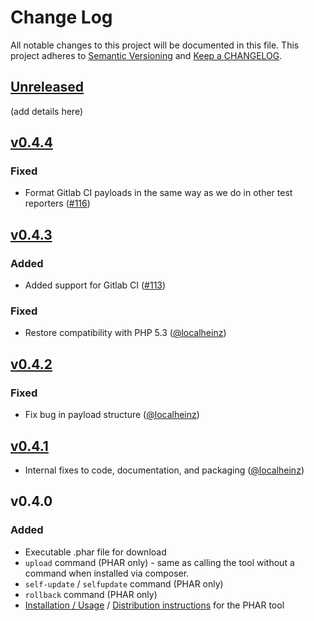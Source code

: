 # Change Log

All notable changes to this project will be documented in this file.
This project adheres to [Semantic Versioning](http://semver.org/) and [Keep a CHANGELOG](http://keepachangelog.com).

## [Unreleased](https://github.com/codeclimate/php-test-reporter/compare/v0.4.4...HEAD)

(add details here)

## [v0.4.4](https://github.com/codeclimate/php-test-reporter/compare/v0.4.3...v0.4.4)

### Fixed

- Format Gitlab CI payloads in the same way as we do in other test reporters ([#116](https://github.com/codeclimate/php-test-reporter/pull/116))

## [v0.4.3](https://github.com/codeclimate/php-test-reporter/compare/v0.4.2...v0.4.3)

### Added

- Added support for Gitlab CI ([#113](https://github.com/codeclimate/php-test-reporter/pull/113))

### Fixed

- Restore compatibility with PHP 5.3 ([@localheinz])

## [v0.4.2](https://github.com/codeclimate/php-test-reporter/compare/v0.4.1...v0.4.2)

### Fixed

- Fix bug in payload structure ([@localheinz])

## [v0.4.1](https://github.com/codeclimate/php-test-reporter/compare/v0.4.0...v0.4.1)

- Internal fixes to code, documentation, and packaging ([@localheinz])

## v0.4.0

### Added

- Executable .phar file for download
- `upload` command (PHAR only) - same as calling the tool without a command when installed via composer.
- `self-update` / `selfupdate` command (PHAR only)
- `rollback` command (PHAR only)
- [Installation / Usage](./README.md) / [Distribution instructions](./DEVELOPING.md) for the PHAR tool

[@localheinz]: https://github.com/localheinz
